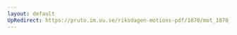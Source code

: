 ```yaml
---
layout: default
UpRedirect: https://pruto.im.uu.se/riksdagen-motions-pdf/1870/mot_1870__ak__48.pdf
---
```

